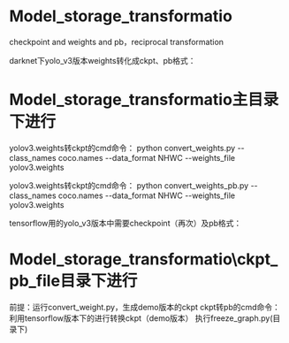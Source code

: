 # Model_storage_transformatio
checkpoint and weights and pb，reciprocal transformation



darknet下yolo_v3版本weights转化成ckpt、pb格式：

# Model_storage_transformatio主目录下进行
yolov3.weights转ckpt的cmd命令：
python convert_weights.py --class_names coco.names --data_format NHWC --weights_file yolov3.weights

yolov3.weights转ckpt的cmd命令：
python convert_weights_pb.py --class_names coco.names --data_format NHWC --weights_file yolov3.weights



tensorflow用的yolo_v3版本中需要checkpoint（再次）及pb格式：
# Model_storage_transformatio\ckpt_pb_file目录下进行
前提：运行convert_weight.py，生成demo版本的ckpt
ckpt转pb的cmd命令：
利用tensorflow版本下的进行转换ckpt（demo版本）
执行freeze_graph.py(目录下)

